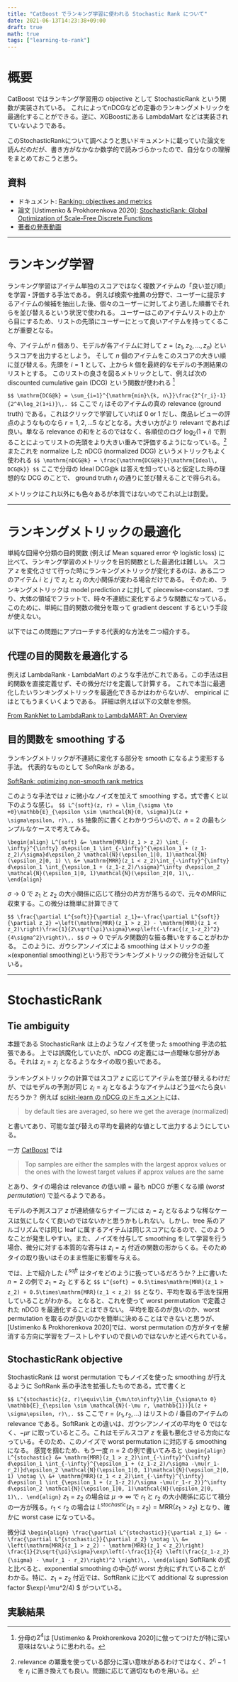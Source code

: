 ```yaml
---
title: "CatBoost でランキング学習に使われる Stochastic Rank について"
date: 2021-06-13T14:23:38+09:00
draft: true
math: true
tags: ["learning-to-rank"]
---
```


# 概要
CatBoost ではランキング学習用の objective として StochasticRank という関数が実装されている。
これによってnDCGなどの定番のランキングメトリックを最適化することができる。逆に、XGBoostにある LambdaMart などは実装されていないようである。

このStochasticRankについて調べようと思いドキュメントに載っていた論文を読んだのだが、書き方がなかなか数学的で読みづらかったので、自分なりの理解をまとめておこうと思う。

## 資料

- ドキュメント: [Ranking: objectives and metrics](https://catboost.ai/docs/concepts/loss-functions-ranking.html)
- 論文 [Ustimenko & Prokhorenkova 2020]: [StochasticRank: Global Optimization of Scale-Free Discrete Functions](https://arxiv.org/abs/2003.02122v2)
- [著者の発表動画](https://slideslive.com/38927767/stochasticrank-global-optimization-of-scalefree-discrete-functions?ref=speaker-18744-latest)

---

# ランキング学習
ランキング学習はアイテム単独のスコアではなく複数アイテムの「良い並び順」を学習・評価する手法である。
例えば検索や推薦の分野で、ユーザーに提示するアイテムの候補を抽出した後、個々のユーザーに対してより適した順番でそれらを並び替えるという状況で使われる。
ユーザーはこのアイテムリストの上から目にするため、リストの先頭にユーザーにとって良いアイテムを持ってくることが重要となる。

今、アイテムが $n$ 個あり、モデルが各アイテムに対して $z=(z_1,z_2,\dots,z_n)$ というスコアを出力するとしよう。
そして $n$ 個のアイテムをこのスコアの大きい順に並び替える。先頭を $i=1$ として、上から $k$ 個を最終的なモデルの予測結果のリストとする。
このリストの良さを図るメトリックとして、例えば次の discounted cumulative gain (DCG) という関数が使われる [^1]

`
$$
\mathrm{DCG@k} = \sum_{i=1}^{\mathrm{min}\{k, n\}}\frac{2^{r_i}-1}{2^4\log_2(1+i)}\,.
$$
`
ここで $r_i$ はそのアイテムの真の relevance (ground truth) である。これはクリックで学習していれば $0$ or $1$ だし、商品レビューの評点のようなものなら $r=1,2,...5$ などとなる。大きい方がより relevant であれば良い。単なる relevance の和をとるのではなく、各順位のログ $\log_2(1+i)$ で割ることによってリストの先頭をより大きい重みで評価するようになっている。[^3]
またこれを normalize した nDCG (normalized DCG) というメトリックもよく使われる
`
$$
\mathrm{nDCG@k} = \frac{\mathrm{DCG@k}}{\mathrm{Ideal\, DCG@k}}
$$
`
ここで分母の $\text{Ideal }\mathrm{DCG@k}$ は答えを知っていると仮定した時の理想的な DCG のことで、 ground truth $r_i$ の通りに並び替えることで得られる。

メトリックはこれ以外にも色々あるが本質ではないのでこれ以上は割愛。

---
# ランキングメトリックの最適化
単純な回帰や分類の目的関数 (例えば Mean squared error や logistic loss) に比べて、ランキング学習のメトリックを目的関数とした最適化は難しい。
スコア $z$ を変化させて行った時にランキングメトリックが変化するのは、ある二つのアイテム $i$ と $j$ で $z_i$ と $z_j$ の大小関係が変わる場合だけである。
そのため、ランキングメトリックは model prediction $z$ に対して piecewise-constant、つまり、大体の領域でフラットで、時々不連続に変化するような関数になっている。
このために、単純に目的関数の微分を取って gradient descent するという手段が使えない。

以下ではこの問題にアプローチする代表的な方法を二つ紹介する。

## 代理の目的関数を最適化する
例えば LambdaRank・LambdaMart のような手法がこれである。この手法は目的関数を直接定義せず、その微分だけを定義して計算する。
これで本当に最適化したいランキングメトリックを最適化できるかはわからないが、 empirical にはとてもうまくいくようである。
詳細は例えば以下の文献を参照。

[From RankNet to LambdaRank to LambdaMART: An Overview](https://www.microsoft.com/en-us/research/uploads/prod/2016/02/MSR-TR-2010-82.pdf)



## 目的関数を smoothing する
ランキングメトリックが不連続に変化する部分を smooth になるよう変形する手法。
代表的なものとして SoftRank がある。

[SoftRank: optimizing non-smooth rank metrics](https://www.microsoft.com/en-us/research/wp-content/uploads/2016/02/SoftRankWsdm08Submitted.pdf)

このような手法では $z$ に微小なノイズを加えて smoothing する。式で書くと以下のような感じ。
`
$$
  L^{soft}(z, r) = \lim_{\sigma \to +0}\mathbb{E}_{\epsilon \sim \mathcal{N}(0, \sigma)}L(z + \sigma\epsilon, r)\,,
$$
`
抽象的に書くとわかりづらいので、$n=2$ の最もシンプルなケースで考えてみる。

`
\begin{align}
L^{soft}
&=
  \mathrm{MRR}(z_1 > z_2)
  \int_{-\infty}^{\infty} d\epsilon_1 \int_{-\infty}^{\epsilon_1 + (z_1-z_2)/\sigma}d\epsilon_2
  \mathcal{N}(\epsilon_1|0, 1)\mathcal{N}(\epsilon_2|0, 1) \\
&+
  \mathrm{MRR}(z_1 < z_2)\int_{-\infty}^{\infty} d\epsilon_1 \int_{\epsilon_1 + (z_1-z_2)/\sigma}^\infty d\epsilon_2
  \mathcal{N}(\epsilon_1|0, 1)\mathcal{N}(\epsilon_2|0, 1)\,.
\end{align}
`

$\sigma\to0$ で $z_1$ と $z_2$ の大小関係に応じて積分の片方が落ちるので、元々のMRRに収束する。この微分は簡単に計算できて

`
$$
\frac{\partial L^{soft}}{\partial z_1}=-\frac{\partial L^{soft}}{\partial z_2}
=\left(\mathrm{MRR}(z_1 > z_2) - \mathrm{MRR}(z_1 < z_2)\right)\frac{1}{2\sqrt{\pi}\sigma}\exp\left(-\frac{(z_1-z_2)^2}{4\sigma^2}\right)\,.
$$
`
$\sigma\to0$ でデルタ関数的な振る舞いをすることがわかる。
このように、ガウシアンノイズによる smoothing はメトリックの差×(exponential smoothing)という形でランキングメトリックの微分を近似している。

---
# StochasticRank

## Tie ambiguity

本題である StochasticRank は上のようなノイズを使った smoothing 手法の拡張である。
上では誤魔化していたが、nDCG の定義には一点曖昧な部分がある。それは $z_i=z_j$ となるようなタイの取り扱いである。

ランキングメトリックの計算ではスコア $z$ に応じてアイテムを並び替えるわけだが、ではモデルの予測が同じ $z_i=z_j$ となるようなアイテムはどう並べたら良いだろうか？
例えば [scikit-learn の nDCG のドキュメント](https://scikit-learn.org/stable/modules/generated/sklearn.metrics.ndcg_score.html)には、
> by default ties are averaged, so here we get the average (normalized)

と書いてあり、可能な並び替えの平均を最終的な値として出力するようにしている。


一方 [CatBoost](https://catboost.ai/docs/references/ndcg.html#calculation) では
> Top samples are either the samples with the largest approx values or the ones with the lowest target values if approx values are the same

とあり、タイの場合は relevance の低い順 = 最も nDCG が悪くなる順 (*worst permutation*) で並べるようである。

モデルの予測スコア $z$ が連続値ならナイーブには $z_i=z_j$ となるような稀なケースは気にしなくて良いのではないかと思うかもしれない。しかし、tree 系のアルゴリズムでは同じ leaf に属するアイテムは同じスコアになるので、このようなことが発生しやすい。また、ノイズを付与して smoothing をして学習を行う場合、微分に対する本質的な寄与は $z_i=z_j$ 付近の関数の形からくる。そのためタイの取り扱いはそのまま性能に影響を与える。

では、上で紹介した $L^{soft}$ はタイをどのように扱っているだろうか？上に書いた $n=2$ の例で $z_1=z_2$ とすると
`
$$
L^{soft} = 0.5\times\mathrm{MRR}(z_1 > z_2) + 0.5\times\mathrm{MRR}(z_1 < z_2)
$$
`
となり、平均を取る手法を採用していることがわかる。
となると、これを使って worst permutation で定義された nDCG を最適化することはできない。
平均を取るのが良いのか、worst permutation を取るのが良いのかを簡単に決めることはできないと思うが、[Ustimenko & Prokhorenkova 2020]では、worst permutation の方がタイを解消する方向に学習をブーストしやすいので良いのではないかと述べられている。

## StochasticRank objective

StochasticRank は worst permutation でもノイズを使った smoothing が行えるように SoftRank 系の手法を拡張したものである。式で書くと

`
$$ L^{stochastic}(z, r)\equiv\lim_{\mu\to\infty}\lim_{\sigma\to 0}
\mathbb{E}_{\epsilon \sim \mathcal{N}(-\mu r, \mathbb{1})}L(z + \sigma\epsilon, r)\,.
$$
`
ここで $r=(r_1, r_2,...)$ はリストの $i$ 番目のアイテムの relevance である。SoftRank との違いは、ガウシアンノイズの平均を $0$ ではなく、$-\mu r$ に取っているところ。これはモデルスコア $z$ を最も悪化させる方向になっている。そのため、このノイズで worst permutation に対応する smoothing になる。
感覚を掴むため、もう一度 $n=2$ の例で書いてみると
`
\begin{align}
L^{stochastic}
  &=
  \mathrm{MRR}(z_1 > z_2)\int_{-\infty}^{\infty} d\epsilon_1 \int_{-\infty}^{\epsilon_1 + (z_1-z_2)/\sigma -\mu(r_1-r_2)}d\epsilon_2
  \mathcal{N}(\epsilon_1|0, 1)\mathcal{N}(\epsilon_2|0, 1) \notag \\
  &+
  \mathrm{MRR}(z_1 < z_2)\int_{-\infty}^{\infty} d\epsilon_1 \int_{\epsilon_1 + (z_1-z_2)/\sigma -\mu(r_1-r_2)}^\infty d\epsilon_2
  \mathcal{N}(\epsilon_1|0, 1)\mathcal{N}(\epsilon_2|0, 1)\,.
\end{align}
`
$z_1=z_2$ の場合は $\mu\to\infty$ で $r_1$ と $r_2$ の大小関係に応じて積分の一方が残る。$r_1 < r_2$ の場合は $L^{stochastic}(z_1=z_2) = \mathrm{MRR}(z_1 > z_2)$ となり、確かに worst case になっている。

微分は
`
\begin{align}
  \frac{\partial L^{stochastic}}{\partial z_1}
  &=
  -\frac{\partial L^{stochastic}}{\partial z_2} \notag \\
  &=
  \left(\mathrm{MRR}(z_1 > z_2) - \mathrm{MRR}(z_1 < z_2)\right)
  \frac{1}{2\sqrt{\pi}\sigma}\exp\left(-\frac{1}{4}
  \left(\frac{z_1-z_2}{\sigma} - \mu(r_1 - r_2)\right)^2
  \right)\,.
\end{align}
`
SoftRank の式と比べると、exponential smoothing の中心が worst 方向にずれていることがわかる。特に、$z_1=z_2$ 付近では、SoftRank に比べて additional な supression factor $\exp(-\mu^2/4) $ がついている。

## 実験結果


[^1]: 分母の$2^4$は [Ustimenko & Prokhorenkova 2020]に倣ってつけたが特に深い意味はないように思われる。
[^3]: relevance の冪乗を使っている部分に深い意味があるわけではなく、$2^{r_i}-1$ を $r_{i}$ に置き換えても良い。問題に応じて適切なものを用いる。